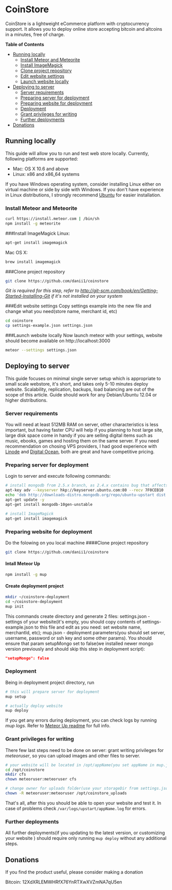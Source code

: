 # CoinStore

CoinStore is a lightweight eCommerce platform with cryptocurrency support. It allows you to deploy online store accepting bitcoin and altcoins in a minutes, free of charge.


**Table of Contents**
- [Running locally](#running-locally)
    - [Install Meteor and Meteorite](#install-meteor-and-meteorite)
    - [Install ImageMagick](#install-imagemagick)
    - [Clone project repository](#clone-project-repository)
    - [Edit website settings](#edit-website-settings)
    - [Launch website locally](#launch-website-locally)
- [Deploying to server](#deploying-to-server)
    - [Server requirements](#server-requirements)
    - [Preparing server for deployment](#preparing-server-for-deployment)
    - [Preparing website for deployment](#preparing-website-for-deployment)
    - [Deployment](#deployment)
    - [Grant privileges for writing](#grant-privileges-for-writing)
    - [Further deployments](#further-deployments)
- [Donations](#donations)

## Running locally
This guide will allow you to run and test web store locally. Currently, following platforms are supported:
* Mac: OS X 10.6 and above
* Linux: x86 and x86_64 systems

If you have Windows operating system, consider installing Linux either on virtual machine or side by side with Windows. If you don't have experience in Linux distributions, I strongly recommend [Ubuntu](http://www.ubuntu.com/download/desktop) for easier installation.

### Install Meteor and Meteorite

``` sh
curl https://install.meteor.com | /bin/sh
npm install -g meteorite
```
###Install ImageMagick
Linux:
``` sh
apt-get install imagemagick
```

Mac OS X:
``` sh
brew install imagemagick
```

###Clone project repository
``` sh
git clone https://github.com/danii1/coinstore
```
_Git is required for this step, refer to http://git-scm.com/book/en/Getting-Started-Installing-Git if it's not installed on your system_

###Edit website settings
Copy settings example into the new file and change what you need(store name, merchant id, etc)
``` sh
cd coinstore
cp settings-example.json settings.json 
```
###Launch website locally
Now launch meteor with your settings, website should become available on http://localhost:3000
``` sh
meteor --settings settings.json
```

## Deploying to server
This guide focuses on minimal single server setup which is appropriate to small scale webstore, it's short, and takes only 5-10 minutes deploy website. Scalability, replication, backups, load balancing are out of the scope of this article. Guide should work for any Debian/Ubuntu 12.04 or higher distributions.

### Server requirements
You will need at least 512MB RAM on server, other characteristics is less important, but having faster CPU will help if you planning to host large site, large disk space come in handy if you are selling digital items such as music, ebooks, games and hosting them on the same server. If you need recommendation on chosing VPS providers, I had good experience with [Linode](https://www.linode.com/?r=cb553d9cb7d8dd8f836c748b9f5c690c3f549bbe) and [Digital Ocean](https://www.digitalocean.com/?refcode=7679e1b32f02), both are great and have competitive pricing.

### Preparing server for deployment
Login to server and execute following commands:
``` sh
# install mongodb from 2.5.x branch, as 2.4.x contains bug that affects CoinStore
apt-key adv --keyserver hkp://keyserver.ubuntu.com:80 --recv 7F0CEB10
echo 'deb http://downloads-distro.mongodb.org/repo/ubuntu-upstart dist 10gen' | tee /etc/apt/sources.list.d/10gen.list
apt-get update -y
apt-get install mongodb-10gen-unstable

# install ImageMagick
apt-get install imagemagick
```

### Preparing website for deployment
Do the folowing on you local machine
####Clone project repository
``` sh
git clone https://github.com/danii1/coinstore
```
#### Intall Meteor Up
``` sh
npm install -g mup
```
#### Create deployment project
``` sh
mkdir ~/coinstore-deployment
cd ~/coinstore-deployment
mup init
```
This commands create directory and generate 2 files: settings.json - settings of your website(it's empty, you should copy contents of settings-example.json to this file and edit as you need: set website name, merchantId, etc); mup.json - deployment parameters(you should set server, username, password or ssh key and some other params). You should ensure that param setupMongo set to false(we installed newer mongo version previously and should skip this step in deployment script):
``` json
"setupMongo": false
```
### Deployment
Being in deployment project directory, run
``` sh
# this will prepare server for deployment
mup setup

# actually deploy website
mup deploy
```
If you get any errors during deployment, you can check logs by running _mup logs_. Refer to [Meteor Up readme](https://github.com/arunoda/meteor-up) for full info.

### Grant privileges for writing
There few last steps need to be done on server: grant writing privileges for _meteoruser_, so you can upload images and other files to server.
``` sh
# your website will be located in /opt/appName(you set appName in mup.json) 
cd /opt/coinstore
mkdir cfs
chown meteoruser:meteoruser cfs

# change owner for uploads folder(use your storageDir from settings.json)
chown -R meteoruser:meteoruser /opt/coinstore_uploads
```
That's all, after this you should be able to open your website and test it. In case of problems check `/var/logs/upstart/appName.log` for errors.

### Further deployments
All further deployments(if you updating to the latest version, or customizing your website ) should require only running 
`mup deploy` without any additional steps.

## Donations

If you find the product useful, please consider making a donation

Bitcoin: 12XdXRLEMWHRfX76YnRTXwXVZmNA7qU5en
